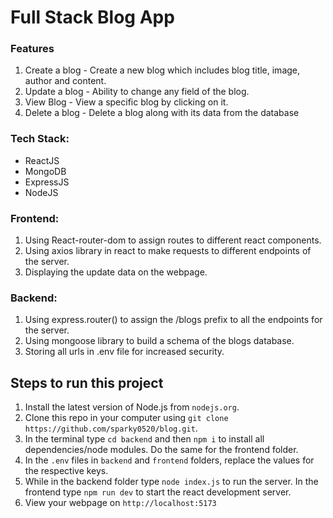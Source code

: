 # Full Stack Blog App
### Features
1. Create a blog - Create a new blog which includes blog title, image, author and content.
2. Update a blog - Ability to change any field of the blog.
3. View Blog - View a specific blog by clicking on it.
4. Delete a blog - Delete a blog along with its data from the database
### Tech Stack:
-  ReactJS   
- MongoDB
- ExpressJS
- NodeJS
### Frontend:
1. Using React-router-dom to assign routes to different react components. 
2. Using axios library in react to make requests to different endpoints of the server.
3. Displaying the update data on the webpage.
### Backend:
1. Using express.router() to assign the /blogs prefix to all the endpoints for the server.
2. Using mongoose library to build a schema of the blogs database.
3. Storing all urls in .env file for increased security.

## Steps to run this project
1. Install the latest version of Node.js from `nodejs.org`.
2. Clone this repo in your computer using `git clone https://github.com/sparky0520/blog.git`.
3. In the terminal type `cd backend` and then `npm i` to install all dependencies/node modules. Do the same for the frontend folder.
4. In the `.env` files in `backend` and `frontend` folders, replace the values for the respective keys.
5. While in the backend folder type `node index.js` to run the server. In the frontend type  `npm run dev` to start the react development server.
6. View your webpage on `http://localhost:5173` 
